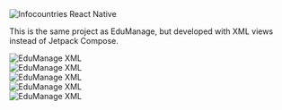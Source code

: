 <img src= "/assets/xml/xml_2.png" class="mx-auto max-h-80 rounded-lg" alt="Infocountries React Native">

This is the same project as EduManage, but developed with XML views instead of Jetpack Compose.
 
<div class="slider-vertical mx-auto mt-6 ">
        <div class="slides-vertical">
            <div>  <img src="/assets/xml/xml_1.png" alt="EduManage XML"></div>
            <div>  <img src="/assets/xml/xml_3.png" alt="EduManage XML"></div>
            <div>  <img src="/assets/xml/xml_4.png" alt="EduManage XML"></div>
            <div>  <img src="/assets/xml/xml_5.png" alt="EduManage XML"></div>
            <div>  <img src="/assets/xml/xml_6.png" alt="EduManage XML"></div>
        </div>
</div>
